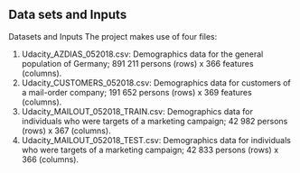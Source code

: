 ## Data sets and Inputs

Datasets and Inputs The project makes use of four files: 
1) Udacity_AZDIAS_052018.csv: Demographics data for the general population of Germany; 891 211 persons (rows) x 366 features (columns). 
2) Udacity_CUSTOMERS_052018.csv: Demographics data for customers of a mail-order company; 191 652 persons (rows) x 369 features (columns).
 3) Udacity_MAILOUT_052018_TRAIN.csv: Demographics data for individuals who were targets of a marketing campaign; 42 982 persons (rows) x 367 (columns). 
4) Udacity_MAILOUT_052018_TEST.csv: Demographics data for individuals who were targets of a marketing campaign; 42 833 persons (rows) x 366 (columns).	